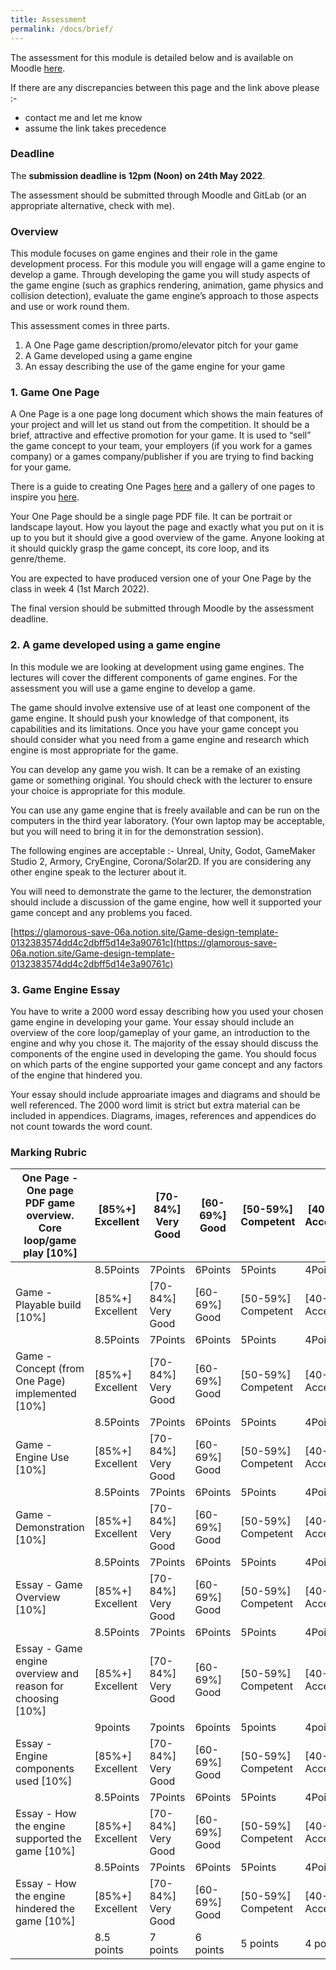 ```yaml
---
title: Assessment
permalink: /docs/brief/
---
```


The assessment for this module is detailed below and is available on Moodle [here](https://moodle.yorksj.ac.uk/mod/resource/view.php?id=1157969).  

If there are any discrepancies between this page and the link above please :-  

* contact me and let me know
* assume the link takes precedence

### Deadline

The **submission deadline is 12pm (Noon) on 24th May 2022**.  

The assessment should be submitted through Moodle and GitLab (or an appropriate alternative, check with me).  

### Overview

This module focuses on game engines and their role in the game development process. For this module you will engage will a game engine to develop a game. Through developing the game you will study aspects of the game engine (such as graphics rendering, animation, game physics and collision detection), evaluate the game engine’s approach to those aspects and use or work round them.  

This assessment comes in three parts.
1. A One Page game description/promo/elevator pitch for your game
2. A Game developed using a game engine
3. An essay describing the use of the game engine for your game

### 1. Game One Page

A One Page is a one page long document which shows the main features of your project and will let us stand out from the competition. It should be a brief, attractive and effective promotion for your game. It is used to “sell” the game concept to your team, your employers (if you work for a games company) or a games company/publisher if you are trying to find backing for your game.  

There is a guide to creating One Pages [here](https://www.gamedeveloper.com/business/how-to-design-your-one-page) and a gallery of one pages to inspire you [here](https://onepagelove.com/inspiration/game).

Your One Page should be a single page PDF file. It can be portrait or landscape layout. How you layout the page and exactly what you put on it is up to you but it should give a good overview of the game. Anyone looking at it should quickly grasp the game concept, its core loop, and its genre/theme.  

You are expected to have produced version one of your One Page by the class in week 4 (1st March 2022).  

The final version should be submitted through Moodle by the assessment deadline.  

### 2. A game developed using a game engine

In this module we are looking at development using game engines. The lectures will cover the different components of game engines. For the assessment you will use a game engine to develop a game.  

The game should involve extensive use of at least one component of the game engine. It should push your knowledge of that component, its capabilities and its limitations. Once you have your game concept you should consider what you need from a game engine and research which engine is most appropriate for the game.  

You can develop any game you wish. It can be a remake of an existing game or something original. You should check with the lecturer to ensure your choice is appropriate for this module.  

You can use any game engine that is freely available and can be run on the computers in the third year laboratory. (Your own laptop may be acceptable, but you will need to bring it in for the demonstration session).  

The following engines are acceptable :- Unreal, Unity, Godot, GameMaker Studio 2, Armory, CryEngine, Corona/Solar2D. If you are considering any other engine speak to the lecturer about it.  

You will need to demonstrate the game to the lecturer, the demonstration should include a discussion of the game engine, how well it supported your game concept and any problems you faced.  

[https://glamorous-save-06a.notion.site/Game-design-template-0132383574dd4c2dbff5d14e3a90761c](https://glamorous-save-06a.notion.site/Game-design-template-0132383574dd4c2dbff5d14e3a90761c)

### 3. Game Engine Essay

You have to write a 2000 word essay describing how you used your chosen game engine in developing your game. Your essay should include an overview of the core loop/gameplay of your game, an introduction to the engine and why you chose it. The majority of the essay should discuss the components of the engine used in developing the game. You should focus on which parts of the engine supported your game concept and any factors of the engine that hindered you.  

Your essay should include approariate images and diagrams and should be well referenced. The 2000 word limit is strict but extra material can be included in appendices. Diagrams, images, references and appendices do not count towards the word count.  

### Marking Rubric

| One Page - One page PDF game overview. Core loop/game play \[10%\] | \[85%+\] Excellent | \[70-84%\] Very Good | \[60-69%\] Good | \[50-59%\] Competent | \[40-49%\] Acceptable | \[20-39%\] Poor | \[0-19%\] Very Poor |
| ---------------------------------------------------------------------------------------------------- | ------------------ | -------------------- | --------------- | -------------------- | --------------------- | --------------- | ------------------- |
| | 8.5Points                                                                                            | 7Points            | 6Points              | 5Points         | 4Points              | 2Points               | 0Points         |
| Game - Playable build \[10%\]                                                                        | \[85%+\] Excellent | \[70-84%\] Very Good | \[60-69%\] Good | \[50-59%\] Competent | \[40-49%\] Acceptable | \[20-39%\] Poor | \[0-19%\] Very Poor |
| | 8.5Points                                                                                            | 7Points            | 6Points              | 5Points         | 4Points              | 2Points               | 0Points         |
| Game - Concept (from One Page) implemented \[10%\]                                                   | \[85%+\] Excellent | \[70-84%\] Very Good | \[60-69%\] Good | \[50-59%\] Competent | \[40-49%\] Acceptable | \[20-39%\] Poor | \[0-19%\] Very Poor |
| | 8.5Points                                                                                            | 7Points            | 6Points              | 5Points         | 4Points              | 2Points               | 0Points         |
| Game - Engine Use \[10%\]                                                                            | \[85%+\] Excellent | \[70-84%\] Very Good | \[60-69%\] Good | \[50-59%\] Competent | \[40-49%\] Acceptable | \[20-39%\] Poor | \[0-19%\] Very Poor |
| | 8.5Points                                                                                            | 7Points            | 6Points              | 5Points         | 4Points              | 2Points               | 0Points         |
| Game - Demonstration \[10%\]                                                                         | \[85%+\] Excellent | \[70-84%\] Very Good | \[60-69%\] Good | \[50-59%\] Competent | \[40-49%\] Acceptable | \[20-39%\] Poor | \[0-19%\] Very Poor |
| | 8.5Points                                                                                            | 7Points            | 6Points              | 5Points         | 4Points              | 2Points               | 0Points         |
| Essay - Game Overview \[10%\]                                                                        | \[85%+\] Excellent | \[70-84%\] Very Good | \[60-69%\] Good | \[50-59%\] Competent | \[40-49%\] Acceptable | \[20-39%\] Poor | \[0-19%\] Very Poor |
| | 8.5Points                                                                                            | 7Points            | 6Points              | 5Points         | 4Points              | 2Points               | 0Points         |
| Essay - Game engine overview and reason for choosing \[10%\]                                         | \[85%+\] Excellent | \[70-84%\] Very Good | \[60-69%\] Good | \[50-59%\] Competent | \[40-49%\] Acceptable | \[20-39%\] Poor | \[0-19%\] Very Poor |
| | 9points                                                                                              | 7points            | 6points              | 5points         | 4points              | 2points               | 0points         |
| Essay - Engine components used \[10%\]                                                               | \[85%+\] Excellent | \[70-84%\] Very Good | \[60-69%\] Good | \[50-59%\] Competent | \[40-49%\] Acceptable | \[20-39%\] Poor | \[0-19%\] Very Poor |
| | 8.5Points                                                                                            | 7Points            | 6Points              | 5Points         | 4Points              | 2Points               | 0Points         |
| Essay - How the engine supported the game \[10%\]                                                    | \[85%+\] Excellent | \[70-84%\] Very Good | \[60-69%\] Good | \[50-59%\] Competent | \[40-49%\] Acceptable | \[20-39%\] Poor | \[0-19%\] Very Poor |
| | 8.5Points                                                                                            | 7Points            | 6Points              | 5Points         | 4Points              | 2Points               | 0Points         |
| Essay - How the engine hindered the game \[10%\]                                                     | \[85%+\] Excellent | \[70-84%\] Very Good | \[60-69%\] Good | \[50-59%\] Competent | \[40-49%\] Acceptable | \[20-39%\] Poor | \[0-19%\] Very Poor |
| | 8.5 points                                                                                           | 7 points           | 6 points             | 5 points        | 4 points             | 2 points              | 0 points        |



